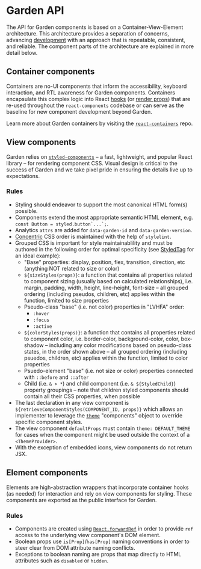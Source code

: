 # Garden API

The API for Garden components is based on a Container-View-Element
architecture. This architecture provides a separation of concerns, advancing
[development](development.md) with an approach that is repeatable,
consistent, and reliable. The component parts of the architecture are explained in more detail below.

## Container components

Containers are no-UI components that inform the accessibility, keyboard
interaction, and RTL awareness for Garden components. Containers encapsulate
this complex logic into React
[hooks](https://reactjs.org/docs/hooks-intro.html) (or [render
props](https://reactjs.org/docs/render-props.html)) that are re-used
throughout the `react-components` codebase or can serve as the baseline for
new component development beyond Garden.

Learn more about Garden containers by visiting the
[`react-containers`](https://github.com/zendeskgarden/react-containers) repo.

## View components

Garden relies on [`styled-components`](https://styled-components.com/) – a
fast, lightweight, and popular React library – for rendering component CSS.
Visual design is critical to the success of Garden and we take pixel pride in
ensuring the details live up to expectations.

### Rules

- Styling should endeavor to support the most canonical HTML form(s)
  possible.
- Components extend the most appropriate semantic HTML element, e.g.
  `` const Button = styled.button`...`; ``. <!-- markdownlint-disable -->
- Analytics `attrs` are added for `data-garden-id` and `data-garden-version`.
- [Concentric](https://github.com/brandon-rhodes/Concentric-CSS) CSS order is
  maintained with the help of `stylelint`.
- Grouped CSS is important for style maintainablility and must be authored in
  the following order for optimal specificity (see
  [StyledTag](https://github.com/zendeskgarden/react-components/blob/main/packages/tags/src/styled/StyledTag.ts)
  for an ideal example):
  - "Base" properties: display, position, flex, transition, direction, etc
    (anything NOT related to size or color)
  - `${sizeStyles(props)}`: a function that contains all properties related
    to component sizing (usually based on calculated relationships), i.e.
    margin, padding, width, height, line-height, font-size – all grouped
    ordering (including pseudos, children, etc) applies within the
    function, limited to size properties
  - Pseudo-class "base" (i.e. not color) properties in "LVHFA" order:
    - `:hover`
    - `:focus`
    - `:active`
  - `${colorStyles(props)}`: a function that contains all properties related
    to component color, i.e. border-color, background-color, color, box-shadow
    – including any color modifications based on pseudo-class states, in the
    order shown above – all grouped ordering (including psuedos, children,
    etc) applies within the function, limited to color properties
  - Psuedo-element "base" (i.e. not size or color) properties connected with
    `::before` and `::after`
  - Child (i.e. `& > *`) and child component (i.e. `& ${StyledChild}`)
    property groupings – note that children styled components should contain
    all their CSS properties, when possible
- The last declaration in any view component is
  `${retrieveComponentStyles(COMPONENT_ID, props)}` which allows an
  implementer to leverage the
  [`theme`](https://zendeskgarden.github.io/react-components/theming/)
  "components" object to override specific component styles.
- The view component `defaultProps` must contain `theme: DEFAULT_THEME` for
  cases when the component might be used outside the context of a
  `<ThemeProvider>`.
- With the exception of embedded icons, view components do not return JSX.

## Element components

Elements are high-abstraction wrappers that incorporate container hooks (as
needed) for interaction and rely on view components for styling. These
components are exported as the public interface for Garden.

### Rules

- Components are created using
  [`React.forwardRef`](https://reactjs.org/docs/react-api.html#reactforwardref)
  in order to provide `ref` access to the underlying view component's DOM
  element.
- Boolean props use `is[Prop]`/`has[Prop]` naming conventions in order to
  steer clear from DOM attribute naming conflicts.
- Exceptions to boolean naming are props that map directly to HTML attributes
  such as `disabled` or `hidden`.

